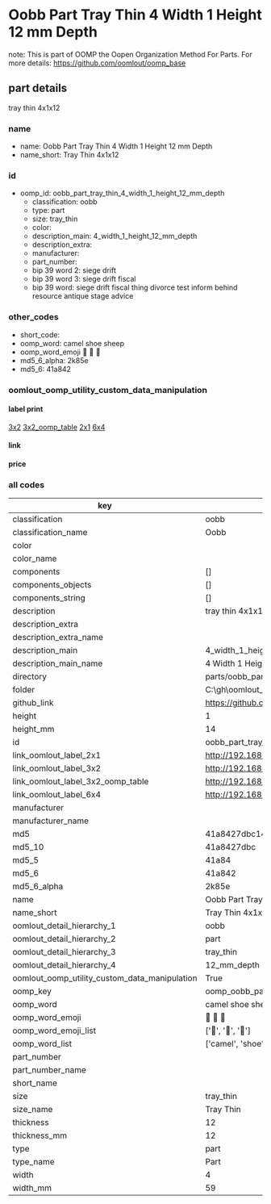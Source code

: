 # Oobb Part Tray Thin 4 Width 1 Height 12 mm Depth  

note: This is part of OOMP the Oopen Organization Method For Parts. For more details: https://github.com/oomlout/oomp_base

##  part details
  



tray thin 4x1x12



### name
* name: Oobb Part Tray Thin 4 Width 1 Height 12 mm Depth
* name_short: Tray Thin 4x1x12 
### id
* oomp_id: oobb_part_tray_thin_4_width_1_height_12_mm_depth
  * classification: oobb
  * type: part
  * size: tray_thin
  * color: 
  * description_main: 4_width_1_height_12_mm_depth
  * description_extra: 
  * manufacturer: 
  * part_number: 
  * bip 39 word 2: siege drift
  * bip 39 word 3: siege drift fiscal
  * bip 39 word: siege drift fiscal thing divorce test inform behind resource antique stage advice

### other_codes
* short_code: 
* oomp_word: camel shoe sheep
* oomp_word_emoji :camel: :shoe: :sheep:
* md5_6_alpha: 2k85e
* md5_6: 41a842






### oomlout_oomp_utility_custom_data_manipulation
#### label print
[3x2](http://192.168.1.245:1112/?label=oomp%202k85e)
[3x2_oomp_table](http://192.168.1.108:1112/?label=oomp%202k85e)
[2x1](http://192.168.1.242:1112/?label=oomp%202k85e)
[6x4](http://192.168.1.55:1112/?label=oomp%202k85e)    

#### link

                              

#### price







### all codes 
| key | value |  
| --- | --- |  
| classification | oobb |  
| classification_name | Oobb |  
| color |  |  
| color_name |  |  
| components | [] |  
| components_objects | [] |  
| components_string | [] |  
| description | tray thin 4x1x12 |  
| description_extra |  |  
| description_extra_name |  |  
| description_main | 4_width_1_height_12_mm_depth |  
| description_main_name | 4 Width 1 Height 12 mm Depth |  
| directory | parts/oobb_part_tray_thin_4_width_1_height_12_mm_depth |  
| folder | C:\gh\oomlout_oobb_version_4_generated_parts\things\oobb_part_tray_thin_4_width_1_height_12_mm_depth |  
| github_link | https://github.com/oomlout/oomlout_oomp_part_src/tree/main/parts/oobb_part_tray_thin_4_width_1_height_12_mm_depth |  
| height | 1 |  
| height_mm | 14 |  
| id | oobb_part_tray_thin_4_width_1_height_12_mm_depth |  
| link_oomlout_label_2x1 | http://192.168.1.242:1112/?label=oomp%202k85e |  
| link_oomlout_label_3x2 | http://192.168.1.245:1112/?label=oomp%202k85e |  
| link_oomlout_label_3x2_oomp_table | http://192.168.1.108:1112/?label=oomp%202k85e |  
| link_oomlout_label_6x4 | http://192.168.1.55:1112/?label=oomp%202k85e |  
| manufacturer |  |  
| manufacturer_name |  |  
| md5 | 41a8427dbc148e737e200e0aaf10b640 |  
| md5_10 | 41a8427dbc |  
| md5_5 | 41a84 |  
| md5_6 | 41a842 |  
| md5_6_alpha | 2k85e |  
| name | Oobb Part Tray Thin 4 Width 1 Height 12 mm Depth |  
| name_short | Tray Thin 4x1x12  |  
| oomlout_detail_hierarchy_1 | oobb |  
| oomlout_detail_hierarchy_2 | part |  
| oomlout_detail_hierarchy_3 | tray_thin |  
| oomlout_detail_hierarchy_4 | 12_mm_depth |  
| oomlout_oomp_utility_custom_data_manipulation | True |  
| oomp_key | oomp_oobb_part_tray_thin_4_width_1_height_12_mm_depth |  
| oomp_word | camel shoe sheep |  
| oomp_word_emoji | :camel: :shoe: :sheep: |  
| oomp_word_emoji_list | [':camel:', ':shoe:', ':sheep:'] |  
| oomp_word_list | ['camel', 'shoe', 'sheep'] |  
| part_number |  |  
| part_number_name |  |  
| short_name |  |  
| size | tray_thin |  
| size_name | Tray Thin |  
| thickness | 12 |  
| thickness_mm | 12 |  
| type | part |  
| type_name | Part |  
| width | 4 |  
| width_mm | 59 |  
